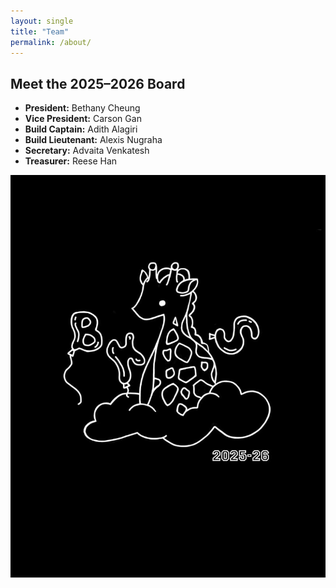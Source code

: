 ```yaml
---
layout: single
title: "Team"
permalink: /about/
---
```



## Meet the 2025–2026 Board

- **President:** Bethany Cheung  
- **Vice President:** Carson Gan  
- **Build Captain:** Adith Alagiri  
- **Build Lieutenant:** Alexis Nugraha  
- **Secretary:** Advaita Venkatesh  
- **Treasurer:** Reese Han  

![Board Photo](assets/images/placeholder.jpg)
